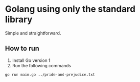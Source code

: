 Golang using only the standard library
======================================

Simple and straightforward.

How to run
----------

1. Install Go version 1
1. Run the following commands
```
go run main.go ../pride-and-prejudice.txt
```
